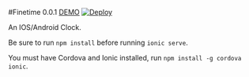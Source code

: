 #Finetime 0.0.1 [DEMO](http://torchnote.heroku.com)
[![Deploy](https://www.herokucdn.com/deploy/button.png)](https://heroku.com/deploy?template=https://github.com/spencerthayer/Finetime)

An IOS/Android Clock.

Be sure to run `npm install` before running `ionic serve`.

You must have Cordova and Ionic installed, run `npm install -g cordova ionic`.
